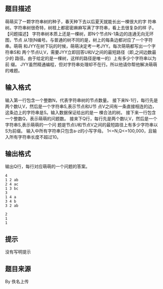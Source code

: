 


## 题目描述
萌萌买了一颗字符串树的种子，春天种下去以后夏天就能长出一棵很大的字
符串树。字符串树很奇特，树枝上都密密麻麻写满了字符串，看上去很复杂的样
子。
【问题描述】
字符串树本质上还是一棵树，即N个节点N-1条边的连通无向无环图，节点
从1到N编号。与普通的树不同的是，树上的每条边都对应了一个字符串。萌萌
和JYY在树下玩的时候，萌萌决定考一考JYY。每次萌萌都写出一个字符串S和
两个节点U,V，需要JYY立即回答U和V之间的最短路径（即,之间边数最少的
路径。由于给定的是一棵树，这样的路径是唯一的）上有多少个字符串以为前
缀。
JYY虽然精通编程，但对字符串处理却不在行。所以他请你帮他解决萌萌的难题。
## 输入格式
输入第一行包含一个整数N，代表字符串树的节点数量。
接下来N-1行，每行先是两个数U,V，然后是一个字符串S,表示节点和U节
点V之间有一条直接相连的边，这条边上的字符串是S。输入数据保证给出的是一
棵合法的树。
接下来一行包含一个整数Q，表示萌萌的问题数。
接来下Q行，每行先是两个数U,V，然后是一个字符串S,表示萌萌的一个问
题是节点U和节点V之间的最短路径上有多少字符串以S为前缀。
输入中所有字符串只包含a-z的小写字母。
1<=N,Q<=100,000，且输入所有字符串长度不超过10。
## 输出格式
输出Q行，每行对应萌萌的一个问题的答案。

```input1
4
1 2 ab
2 4 ac
1 3 bc
3
1 4 a
3 4 b
3 2 ab

```

```output1
2
1
1 
```

## 提示
没有写明提示
## 题目来源
By 佚名上传


